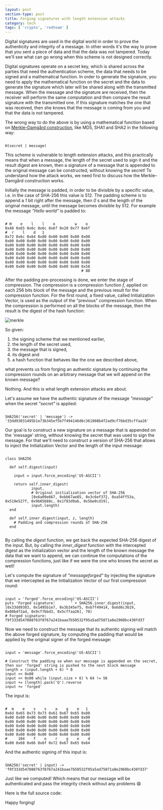 ```yaml
---
layout: post
section-type: post
title: Forging signatures with length extension attacks
category: tech
tags: [ 'crypto', 'redteam' ]
---
```

Digital signatures are used in the digital world in order to prove the authenticity and integrity of a message.
In other words it's the way to prove that you sent a piece of data and that the data was not tampered.
Today we'll see what can go wrong when this scheme is not designed correctly.

Digital signatures operate on a secret key, which is shared across the parties that need the authentication scheme, the data that needs to be signed and a mathematical function.
In order to generate the signature, you need to apply the mathematical function on the secret and the data to generate the signature which later will be shared along with the transmitted message.
When the message and the signature are received, then the receiver will perform the same computation and then compare the result signature with the transmitted one.
If this signature matches the one that was received, then she knows that the message is coming from you and that the data is not tampered.

The wrong way to do the above is by using a mathematical function based on [Merkle–Damgård construction](https://en.wikipedia.org/wiki/Merkle%E2%80%93Damg%C3%A5rd_construction), like MD5, SHA1 and SHA2 in the following way:

<pre><code data-trim class="bash">
H(secret | message)
</code></pre>

This scheme is vulnerable to length extension attacks, and this practically means that when a message, the length of the secret used to sign it and the result digest are known, then a signature of a message that is appended to the original message can be constructed, without knowing the secret!
To understand how the attack works, we need first to discuss how the Merkle–Damgård construction works.

Initially the message is padded, in order to be divisible by a specific value, i.e. in the case of SHA-256 this value is 512.
The padding scheme is to append a *1* bit right after the message, then *0* s and the length of the original message, until the message becomes divisible by 512.
For example the message *"Hello world"* is padded to:

<pre><code data-trim class="bash">
# H    e    l    l    o         w    o
0x48 0x65 0x6c 0x6c 0x6f 0x20 0x77 0x6f
#  r    l    d   1
0x72 0x6c 0x64 0x80 0x00 0x00 0x00 0x00
0x00 0x00 0x00 0x00 0x00 0x00 0x00 0x00
0x00 0x00 0x00 0x00 0x00 0x00 0x00 0x00
0x00 0x00 0x00 0x00 0x00 0x00 0x00 0x00
0x00 0x00 0x00 0x00 0x00 0x00 0x00 0x00
0x00 0x00 0x00 0x00 0x00 0x00 0x00 0x00
0x00 0x00 0x00 0x00 0x00 0x00 0x00 0x00
0x00 0x00 0x00 0x00 0x00 0x00 0x00 0x58
                                   # 88
</code></pre>

After the padding pre-processing is done, we enter the stage of compression.
The compression is a compression function *f*, applied on each 256 bits block of the message and the previous result for the compression function.
For the first round, a fixed value, called Initialization Vector, is used as the output of the "previous" compression function.
When the compression is performed on all the blocks of the message, then the result is the digest of the hash function:

![merkle](https://upload.wikimedia.org/wikipedia/commons/thumb/e/ed/Merkle-Damgard_hash_big.svg/800px-Merkle-Damgard_hash_big.svg.png)

So given:

 1. the signing scheme that we mentioned earlier,
 2. the length of the secret used,
 3. the message that is signed,
 4. its digest and
 5. a hash function that behaves like the one we described above,

what prevents us from forging an authentic signature by continuing the compression rounds on an arbitrary message that we will append on the known message?

Nothing. And this is what length extension attacks are about.

Let's assume we have the authentic signature of the message *"message"* when the secret *"secret"* is applied:

<pre><code data-trim class="bash">
SHA256('secret' | 'message') -> '33dd93031495b1e73b345ef5b7f494146d6c361908b4f2ad9cf7bbd35cffaa26'
</code></pre>

Our goal is to construct a new signature on a message that is appended on the 'message' string, without knowing the secret that was used to sign the message.
For that we'll need to construct a version of SHA-256 that allows to inject the Initialization Vector and the length of the input message:

<pre><code data-trim class="ruby">
class SHA256

  def self.digest(input)

    input = input.force_encoding('US-ASCII')

    return self.inner_digest(
            input,
            # Original initialization vector of SHA-256
            [0x6a09e667, 0xbb67ae85, 0x3c6ef372, 0xa54ff53a, 0x510e527f, 0x9b05688c, 0x1f83d9ab, 0x5be0cd19],
            input.length)
  end

  def self.inner_digest(input, z, length)
    # Padding and compression rounds of SHA-256
  end

</code></pre>

By calling the *digest* function, we get back the expected SHA-256 digest of the input.
But, by calling the *inner_digest* function with the intercepted digest as the initialization vector and the length of the known message the data that we want to append, we can continue the computations of the compression functions, just like if we were the one who knows the secret as well!

Let's compute the signature of *"messageforged"* by injecting the signature that we intercepted as the Initialization Vector of our first compression round:

<pre><code data-trim class="ruby">
input = 'forged'.force_encoding('US-ASCII')
puts 'Forged signature:       ' + SHA256.inner_digest(input, [0x33dd9303, 0x1495b1e7, 0x3b345ef5, 0xb7f49414, 0x6d6c3619, 0x08b4f2ad, 0x9cf7bbd3, 0x5cffaa26], 70)
# Forged signature:       f9f333d547088763f8767a241baae7b50532f95a5ad75071a8e2960bc430fd37
</code></pre>

Now we need to construct the message that its authentic signing will match the above forged signature, by computing the padding that would be applied by the original signer of the forged message:

<pre><code data-trim class="ruby">
input = 'message'.force_encoding('US-ASCII')

# Construct the padding so when our message is appended on the secret, then our 'forged' string is pushed to the next block message
length = (input.length + 6) * 8
input << 0x80
input << 0x00 while (input.size + 6) % 64 != 56
input += [length].pack('Q').reverse
input += 'forged'
</code></pre>

The input is:

<pre><code data-trim class="bash">
#  m    e    s    s    a    g    e   1
0x6d 0x65 0x73 0x73 0x61 0x67 0x65 0x80
0x00 0x00 0x00 0x00 0x00 0x00 0x00 0x00
0x00 0x00 0x00 0x00 0x00 0x00 0x00 0x00
0x00 0x00 0x00 0x00 0x00 0x00 0x00 0x00
0x00 0x00 0x00 0x00 0x00 0x00 0x00 0x00
0x00 0x00 0x00 0x00 0x00 0x00 0x00 0x00
#     104    f    o    r    g    e    d
0x00 0x68 0x66 0x6f 0x72 0x67 0x65 0x64
</code></pre>

And the authentic signing of this input is:

<pre><code data-trim class="bash">
SHA256('secret' | input) -> 'f9f333d547088763f8767a241baae7b50532f95a5ad75071a8e2960bc430fd37'
</code></pre>

Just like we computed!
Which means that our message will be authenticated and pass the integrity check without any problems :smile:

Here is the full source code:

<script src="https://gist.github.com/PanosSakkos/58fda8b16f12a4b52790b0011322d4c9.js"></script>

Happy forging!
